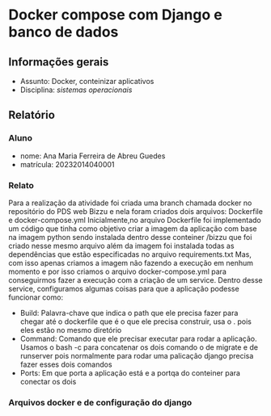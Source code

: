 # Docker compose com Django e banco de dados

## Informações gerais

- Assunto: Docker, conteinizar aplicativos
- Disciplina: *sistemas operacionais*

## Relatório

### Aluno

- nome: Ana Maria Ferreira de Abreu Guedes 
- matrícula: 20232014040001

### Relato
Para a realização da atividade foi criada uma branch chamada docker no repositório do PDS web Bizzu e nela foram criados dois arquivos: Dockerfile e docker-compose.yml 
Inicialmente,no arquivo Dockerfile foi implementado um código que tinha como objetivo criar a imagem da aplicação com base na imagem python sendo instalada dentro desse conteiner /bizzu que foi criado nesse mesmo arquivo além da imagem foi instalada todas as dependências que estão especificadas no arquivo requirements.txt
Mas, com isso apenas criamos a imagem não fazendo a execução em nenhum momento e por isso criamos o arquivo docker-compose.yml para conseguirmos fazer a execução com a criação de um service. Dentro desse service, configuramos algumas coisas para que a aplicação podesse funcionar como:
- Build: Palavra-chave que indica o path que ele precisa fazer para chegar até o dockerfile que é o que ele precisa construir, usa o . pois eles estão no mesmo diretório 
- Command: Comando que ele precisar executar para rodar a aplicação. Usamos o bash -c para concatenar os dois comando o de migrate e de runserver pois normalmente para rodar uma palicação django precisa fazer esses dois comandos 
- Ports: Em que porta a aplicação está e a portqa do conteiner para conectar os dois

### Arquivos docker e de configuração do django
